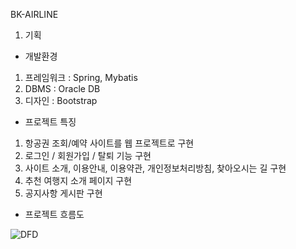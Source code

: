 BK-AIRLINE
1. 기획
- 개발환경
1) 프레임워크 : Spring, Mybatis
2) DBMS : Oracle DB
3) 디자인 : Bootstrap

- 프로젝트 특징
1) 항공권 조회/예약 사이트를 웹 프로젝트로 구현
2) 로그인 / 회원가입 / 탈퇴 기능 구현
3) 사이트 소개, 이용안내, 이용약관, 개인정보처리방침, 찾아오시는 길
구현
4) 추천 여행지 소개 페이지 구현
5) 공지사항 게시판 구현

- 프로젝트 흐름도

![DFD](https://user-images.githubusercontent.com/105185132/171762591-33bc8980-ddf3-4580-bda0-1dad7dd247ce.png)
